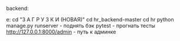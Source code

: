 backend:

e:
cd "З А Г Р У З К И (НОВАЯ)"
cd hr_backend-master
cd hr
python manage.py runserver - поднять бэк
pytest - прогнать тесты
<http://127.0.0.1:8000/admin> - путь к админке
